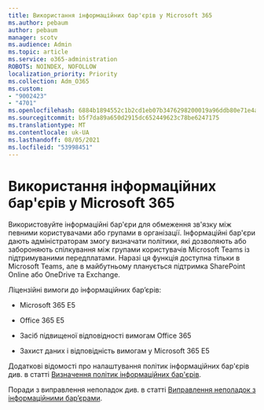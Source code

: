 ```yaml
---
title: Використання інформаційних бар'єрів у Microsoft 365
ms.author: pebaum
author: pebaum
manager: scotv
ms.audience: Admin
ms.topic: article
ms.service: o365-administration
ROBOTS: NOINDEX, NOFOLLOW
localization_priority: Priority
ms.collection: Adm_O365
ms.custom:
- "9002423"
- "4701"
ms.openlocfilehash: 6884b1894552c1b2cd1eb07b3476298200019a96ddb80e71e4ab5138015b40ac
ms.sourcegitcommit: b5f7da89a650d2915dc652449623c78be6247175
ms.translationtype: MT
ms.contentlocale: uk-UA
ms.lasthandoff: 08/05/2021
ms.locfileid: "53998451"
---
```

# <a name="using-information-barriers-in-microsoft-365"></a>Використання інформаційних бар'єрів у Microsoft 365

Використовуйте інформаційні бар'єри для обмеження зв'язку між певними користувачами або групами в організації. Інформаційні бар'єри дають адміністраторам змогу визначати політики, які дозволяють або забороняють спілкування між групами користувачів Microsoft Teams із підтримуваними передплатами.  Наразі ця функція доступна тільки в Microsoft Teams, але в майбутньому планується підтримка SharePoint Online або OneDrive та Exchange.

Ліцензійні вимоги до інформаційних бар’єрів:

- Microsoft 365 E5

- Office 365 E5

- Засіб підвищеної відповідності вимогам Office 365

- Захист даних і відповідність вимогам у Microsoft 365 E5

Додаткові відомості про налаштування політик інформаційних бар'єрів див. в статті [Визначення політик інформаційних бар'єрів](https://docs.microsoft.com/microsoft-365/compliance/information-barriers-policies).

Поради з виправлення неполадок див. в статті [Виправлення неполадок з інформаційними бар’єрами](https://docs.microsoft.com/microsoft-365/compliance/information-barriers-troubleshooting).
